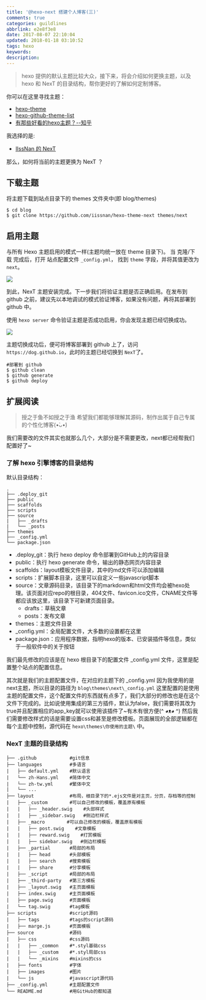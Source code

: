 ```yaml
---
title: '@hexo-next 搭建个人博客(三)'
comments: true
categories: guildlines
abbrlink: e2e8f3e8
date: 2017-08-07 22:10:04
updated: 2018-01-18 03:10:52
tags: hexo
keywords:
description: 
---
```



> hexo 提供的默认主题比较大众，接下来，将会介绍如何更换主题，以及 hexo 和 NexT 的目录结构，帮你更好的了解如何定制博客。

<!--more-->

你可以在这里寻找主题：

- [hexo-theme](https://hexo.io/themes/)
- [hexo-github-theme-list](https://github.com/hexojs/hexo/wiki/Themes)
- [有那些好看的hexo主题？--知乎](http://www.zhihu.com/question/24422335)

我选择的是:

- [IIssNan 的 NexT](http://theme-next.iissnan.com/getting-started.html)

那么，如何将当前的主题更换为 NexT ？

## 下载主题

将主题下载到站点目录下的 themes 文件夹中(即 blog/themes)

```shell
$ cd blog
$ git clone https://github.com/iissnan/hexo-theme-next themes/next
```

## 启用主题

与所有 Hexo 主题启用的模式一样(主题均统一放在 theme 目录下)。 当 克隆/下载 完成后，打开 站点配置文件 `_config.yml`， 找到 `theme` 字段，并将其值更改为 `next`。

![](http://ipic-markdown.oss-cn-shanghai.aliyuncs.com/blog/2017-08-06-Pasted_Image_07_08_2017__00_40.png)

到此，NexT 主题安装完成。下一步我们将验证主题是否正确启用。在发布到 github 之前，建议先以本地调试的模式验证博客，如果没有问题，再将其部署到 github 中。

使用 `hexo server` 命令验证主题是否成功启用，你会发现主题已经切换成功。

![](http://ipic-markdown.oss-cn-shanghai.aliyuncs.com/blog/2017-08-06-164700.jpg)

主题切换成功后，便可将博客部署到 github 上了，访问 `https://dog.github.io`，此时的主题已经切换到 `NexT`了。

```
#部署到 github
$ github clean
$ github generate
$ github deploy
```

## 扩展阅读

> 授之于鱼不如授之于渔
> 希望我们都能够理解其源码，制作出属于自己专属的个性化博客(•̀ᴗ•́)

我们需要改的文件其实也就那么几个，大部分是不需要更改，next都已经帮我们配置好了~

### 了解 hexo 引擎博客的目录结构

默认目录结构：

```
.
├── .deploy_git
├── public
├── scaffolds
├── scripts
├── source
|   ├── _drafts
|   └── _posts
├── themes
├── _config.yml
└── package.json
```

- .deploy_git：执行 hexo deploy 命令部署到GitHub上的内容目录
- public：执行 hexo generate 命令，输出的静态网页内容目录
- scaffolds：layout模板文件目录，其中的md文件可以添加编辑
- scripts：扩展脚本目录，这里可以自定义一些javascript脚本
- source：文章源码目录，该目录下的markdown和html文件均会被hexo处理。该页面对应repo的根目录，404文件、favicon.ico文件，CNAME文件等都应该放这里，该目录下可新建页面目录。
    - drafts：草稿文章
    - posts：发布文章
- themes：主题文件目录
- _config.yml：全局配置文件，大多数的设置都在这里
- package.json：应用程序数据，指明hexo的版本、已安装插件等信息，类似于一般软件中的关于按钮

我们最先修改的应该是在 hexo 根目录下的配置文件 _config.yml 文件，这里是配置整个站点的配置信息。

其次就是我们的主题配置文件，在对应的主题下的 _config.yml 因为我使用的是next主题，所以目录的路径为 `blog\themes\next\_config.yml` 这里配置的是使用主题的配置文件，这个配置文件的东西就有点多了，我们大部分的修改也是在这个文件下完成的。比如说使用集成的第三方插件，默认为false，我们需要将其改为true并且配置相应的app_key就可以使用该插件了~有木有很方便(^ ◕ᴥ◕ ^)
然后我们需要修改样式的话是需要设置css和甚至是修改模板。页面展现的全部逻辑都在每个主题中控制，源代码在 `hexo\themes\你使用的主题\` 中。

### NexT 主题的目录结构

```
├── .github            #git信息
├── languages          #多语言
|   ├── default.yml    #默认语言
|   └── zh-Hans.yml    #简体中文
|   └── zh-tw.yml      #繁体中文
|   └── ...
├── layout             #布局，根目录下的*.ejs文件是对主页，分页，存档等的控制
|   ├── _custom        #可以自己修改的模板，覆盖原有模板
|   |   ├── _header.swig    #头部样式
|   |   ├── _sidebar.swig   #侧边栏样式
|   ├── _macro        #可以自己修改的模板，覆盖原有模板
|   |   ├── post.swig    #文章模板
|   |   ├── reward.swig    #打赏模板
|   |   ├── sidebar.swig   #侧边栏模板
|   ├── _partial       #局部的布局
|   |   ├── head       #头部模板
|   |   ├── search     #搜索模板
|   |   ├── share      #分享模板
|   ├── _script        #局部的布局
|   ├── _third-party   #第三方模板
|   ├── _layout.swig   #主页面模板
|   ├── index.swig     #主页面模板
|   ├── page.swig      #页面模板
|   └── tag.swig       #tag模板
├── scripts            #script源码
|   ├── tags           #tags的script源码
|   ├── marge.js       #页面模板
├── source             #源码
|   ├── css            #css源码
|   |   ├── _common    #*.styl基础css
|   |   ├── _custom    #*.styl局部css
|   |   └── _mixins    #mixins的css
|   ├── fonts          #字体
|   ├── images         #图片
|   └── js             #javascript源代码
├── _config.yml        #主题配置文件
└── README.md          #用GitHub的都知道

``` 

